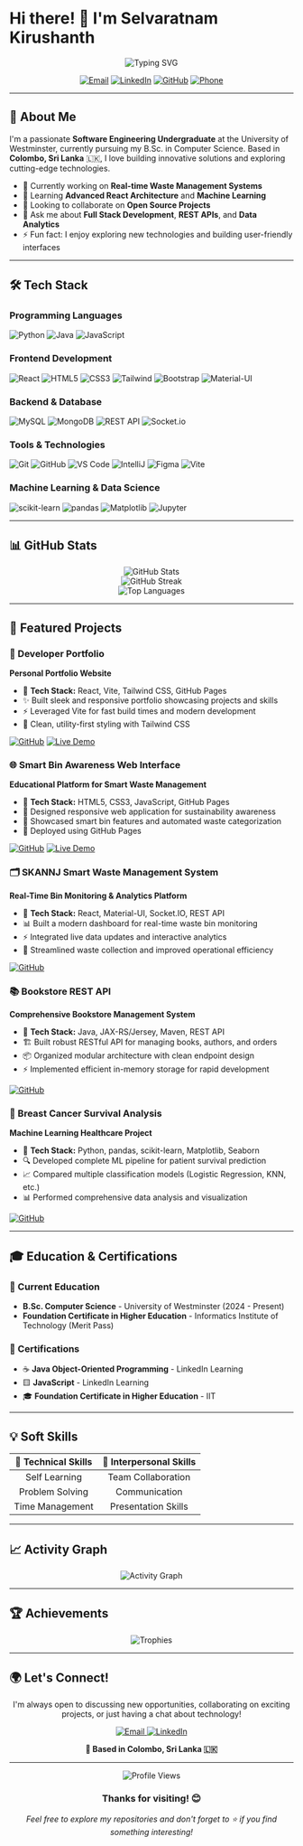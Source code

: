 # Hi there! 👋 I'm Selvaratnam Kirushanth

<div align="center">
  <img src="https://readme-typing-svg.herokuapp.com?font=Fira+Code&pause=1000&color=2E9FFF&center=true&vCenter=true&width=435&lines=Software+Engineering+Student;Software+Developer;Machine+Learning+Enthusiast;Web+Developer" alt="Typing SVG" />
</div>

<p align="center">
  <a href="mailto:kirushanth0611@gmail.com"><img src="https://img.shields.io/badge/Email-D14836?style=for-the-badge&logo=gmail&logoColor=white" alt="Email"/></a>
  <a href="https://www.linkedin.com/in/kirushanthsr/"><img src="https://img.shields.io/badge/LinkedIn-0077B5?style=for-the-badge&logo=linkedin&logoColor=white" alt="LinkedIn"/></a>
  <a href="https://github.com/kirushanthSr/kirushanthSr"><img src="https://img.shields.io/badge/GitHub-100000?style=for-the-badge&logo=github&logoColor=white" alt="GitHub"/></a>
  <a href="tel:+94764202229"><img src="https://img.shields.io/badge/Phone-25D366?style=for-the-badge&logo=whatsapp&logoColor=white" alt="Phone"/></a>
</p>

---

## 🚀 About Me

I'm a passionate **Software Engineering Undergraduate** at the University of Westminster, currently pursuing my B.Sc. in Computer Science. Based in **Colombo, Sri Lanka** 🇱🇰, I love building innovative solutions and exploring cutting-edge technologies.

- 🔭 Currently working on **Real-time Waste Management Systems**
- 🌱 Learning **Advanced React Architecture** and **Machine Learning**
- 👯 Looking to collaborate on **Open Source Projects**
- 💬 Ask me about **Full Stack Development**, **REST APIs**, and **Data Analytics**
- ⚡ Fun fact: I enjoy exploring new technologies and building user-friendly interfaces

---

## 🛠️ Tech Stack

### Programming Languages
<p align="left">
  <img src="https://img.shields.io/badge/Python-3776AB?style=for-the-badge&logo=python&logoColor=white" alt="Python"/>
  <img src="https://img.shields.io/badge/Java-ED8B00?style=for-the-badge&logo=java&logoColor=white" alt="Java"/>
  <img src="https://img.shields.io/badge/JavaScript-F7DF1E?style=for-the-badge&logo=javascript&logoColor=black" alt="JavaScript"/>
</p>

### Frontend Development
<p align="left">
  <img src="https://img.shields.io/badge/React-20232A?style=for-the-badge&logo=react&logoColor=61DAFB" alt="React"/>
  <img src="https://img.shields.io/badge/HTML5-E34F26?style=for-the-badge&logo=html5&logoColor=white" alt="HTML5"/>
  <img src="https://img.shields.io/badge/CSS3-1572B6?style=for-the-badge&logo=css3&logoColor=white" alt="CSS3"/>
  <img src="https://img.shields.io/badge/Tailwind_CSS-38B2AC?style=for-the-badge&logo=tailwind-css&logoColor=white" alt="Tailwind"/>
  <img src="https://img.shields.io/badge/Bootstrap-563D7C?style=for-the-badge&logo=bootstrap&logoColor=white" alt="Bootstrap"/>
  <img src="https://img.shields.io/badge/Material--UI-0081CB?style=for-the-badge&logo=material-ui&logoColor=white" alt="Material-UI"/>
</p>

### Backend & Database
<p align="left">
  <img src="https://img.shields.io/badge/MySQL-00000F?style=for-the-badge&logo=mysql&logoColor=white" alt="MySQL"/>
  <img src="https://img.shields.io/badge/MongoDB-4EA94B?style=for-the-badge&logo=mongodb&logoColor=white" alt="MongoDB"/>
  <img src="https://img.shields.io/badge/REST_API-02569B?style=for-the-badge&logo=rest&logoColor=white" alt="REST API"/>
  <img src="https://img.shields.io/badge/Socket.io-black?style=for-the-badge&logo=socket.io&badgeColor=010101" alt="Socket.io"/>
</p>

### Tools & Technologies
<p align="left">
  <img src="https://img.shields.io/badge/Git-F05032?style=for-the-badge&logo=git&logoColor=white" alt="Git"/>
  <img src="https://img.shields.io/badge/GitHub-100000?style=for-the-badge&logo=github&logoColor=white" alt="GitHub"/>
  <img src="https://img.shields.io/badge/VS_Code-007ACC?style=for-the-badge&logo=visual-studio-code&logoColor=white" alt="VS Code"/>
  <img src="https://img.shields.io/badge/IntelliJ_IDEA-000000.svg?style=for-the-badge&logo=intellij-idea&logoColor=white" alt="IntelliJ"/>
  <img src="https://img.shields.io/badge/Figma-F24E1E?style=for-the-badge&logo=figma&logoColor=white" alt="Figma"/>
  <img src="https://img.shields.io/badge/Vite-646CFF?style=for-the-badge&logo=vite&logoColor=white" alt="Vite"/>
</p>

### Machine Learning & Data Science
<p align="left">
  <img src="https://img.shields.io/badge/scikit--learn-F7931E?style=for-the-badge&logo=scikit-learn&logoColor=white" alt="scikit-learn"/>
  <img src="https://img.shields.io/badge/pandas-150458?style=for-the-badge&logo=pandas&logoColor=white" alt="pandas"/>
  <img src="https://img.shields.io/badge/Matplotlib-11557c?style=for-the-badge&logo=python&logoColor=white" alt="Matplotlib"/>
  <img src="https://img.shields.io/badge/Jupyter-F37626?style=for-the-badge&logo=jupyter&logoColor=white" alt="Jupyter"/>
</p>

---

## 📊 GitHub Stats

<div align="center">
  <img src="https://github-readme-stats.vercel.app/api?username=kirushanthSr&show_icons=true&theme=radical&hide_border=true" alt="GitHub Stats" />
</div>

<div align="center">
  <img src="https://github-readme-streak-stats.herokuapp.com/?user=kirushanthSr&theme=radical&hide_border=true" alt="GitHub Streak" />
</div>

<div align="center">
  <img src="https://github-readme-stats.vercel.app/api/top-langs/?username=kirushanthSr&layout=compact&theme=radical&hide_border=true" alt="Top Languages" />
</div>

---

## 🌟 Featured Projects

### 💼 Developer Portfolio
**Personal Portfolio Website**
- 🔧 **Tech Stack:** React, Vite, Tailwind CSS, GitHub Pages
- ✨ Built sleek and responsive portfolio showcasing projects and skills
- ⚡ Leveraged Vite for fast build times and modern development
- 🎨 Clean, utility-first styling with Tailwind CSS

<p align="left">
  <a href="https://github.com/kirushanthSr/Portfolio_Kirushnath.git"><img src="https://img.shields.io/badge/View_Code-100000?style=for-the-badge&logo=github&logoColor=white" alt="GitHub"/></a>
  <a href="https://kirushanthsr.github.io/Portfolio_Kirushnath/"><img src="https://img.shields.io/badge/Live_Demo-FF4B4B?style=for-the-badge&logo=vercel&logoColor=white" alt="Live Demo"/></a>
</p>

### 🌐 Smart Bin Awareness Web Interface
**Educational Platform for Smart Waste Management**
- 🔧 **Tech Stack:** HTML5, CSS3, JavaScript, GitHub Pages
- 🎨 Designed responsive web application for sustainability awareness
- 📱 Showcased smart bin features and automated waste categorization
- 🚀 Deployed using GitHub Pages

<p align="left">
  <a href="https://github.com/kirushanthSr/SKANNJ.git"><img src="https://img.shields.io/badge/View_Code-100000?style=for-the-badge&logo=github&logoColor=white" alt="GitHub"/></a>
  <a href="https://kirushanthsr.github.io/SKANNJ/"><img src="https://img.shields.io/badge/Live_Demo-FF4B4B?style=for-the-badge&logo=vercel&logoColor=white" alt="Live Demo"/></a>
</p>

### 🗂️ SKANNJ Smart Waste Management System
**Real-Time Bin Monitoring & Analytics Platform**
- 🔧 **Tech Stack:** React, Material-UI, Socket.IO, REST API
- 📊 Built a modern dashboard for real-time waste bin monitoring
- ⚡ Integrated live data updates and interactive analytics
- 🎯 Streamlined waste collection and improved operational efficiency

<p align="left">
  <a href="https://github.com/kirushanthSr/SKANNJ-DashBoard.git"><img src="https://img.shields.io/badge/View_Code-100000?style=for-the-badge&logo=github&logoColor=white" alt="GitHub"/></a>
</p>

### 📚 Bookstore REST API
**Comprehensive Bookstore Management System**
- 🔧 **Tech Stack:** Java, JAX-RS/Jersey, Maven, REST API
- 🏗️ Built robust RESTful API for managing books, authors, and orders
- 📦 Organized modular architecture with clean endpoint design
- ⚡ Implemented efficient in-memory storage for rapid development

<p align="left">
  <a href="https://github.com/kirushanthSr/BookStoreAPI.git"><img src="https://img.shields.io/badge/View_Code-100000?style=for-the-badge&logo=github&logoColor=white" alt="GitHub"/></a>
</p>

### 🧠 Breast Cancer Survival Analysis
**Machine Learning Healthcare Project**
- 🔧 **Tech Stack:** Python, pandas, scikit-learn, Matplotlib, Seaborn
- 🔍 Developed complete ML pipeline for patient survival prediction
- 📈 Compared multiple classification models (Logistic Regression, KNN, etc.)
- 📊 Performed comprehensive data analysis and visualization

<p align="left">
  <a href="https://github.com/kirushanthSr/BreastCancerPredictionUsingMachineLearning.git"><img src="https://img.shields.io/badge/View_Code-100000?style=for-the-badge&logo=github&logoColor=white" alt="GitHub"/></a>
</p>

---

## 🎓 Education & Certifications

### 🎯 Current Education
- **B.Sc. Computer Science** - University of Westminster (2024 - Present)
- **Foundation Certificate in Higher Education** - Informatics Institute of Technology (Merit Pass)

### 📜 Certifications
- ☕ **Java Object-Oriented Programming** - LinkedIn Learning
- 🟨 **JavaScript** - LinkedIn Learning
- 🎓 **Foundation Certificate in Higher Education** - IIT

---

## 💡 Soft Skills

<div align="center">
  
| 🚀 **Technical Skills** | 🤝 **Interpersonal Skills** |
|:---:|:---:|
| Self Learning | Team Collaboration |
| Problem Solving | Communication |
| Time Management | Presentation Skills |

</div>

---

## 📈 Activity Graph

<div align="center">
  <img src="https://github-readme-activity-graph.vercel.app/graph?username=kirushanthSr&theme=radical&hide_border=true&area=true" alt="Activity Graph" />
</div>

---

## 🏆 Achievements

<div align="center">
  <img src="https://github-profile-trophy.vercel.app/?username=kirushanthSr&theme=radical&no-frame=true&row=1&column=6" alt="Trophies" />
</div>

---

## 🌍 Let's Connect!

<div align="center">
  
I'm always open to discussing new opportunities, collaborating on exciting projects, or just having a chat about technology!

<p>
  <a href="mailto:kirushanth0611@gmail.com">
    <img src="https://img.shields.io/badge/Email_Me-D14836?style=for-the-badge&logo=gmail&logoColor=white" alt="Email"/>
  </a>
  <a href="https://www.linkedin.com/in/kirushanthsr/">
    <img src="https://img.shields.io/badge/Connect_on_LinkedIn-0077B5?style=for-the-badge&logo=linkedin&logoColor=white" alt="LinkedIn"/>
  </a>
</p>

**📍 Based in Colombo, Sri Lanka 🇱🇰**

</div>

---

<div align="center">
  <img src="https://komarev.com/ghpvc/?username=kirushanthSr&color=blueviolet&style=for-the-badge" alt="Profile Views"/>
</div>

<div align="center">
  <h3>Thanks for visiting! 😊</h3>
  <p><em>Feel free to explore my repositories and don't forget to ⭐ if you find something interesting!</em></p>
</div>
